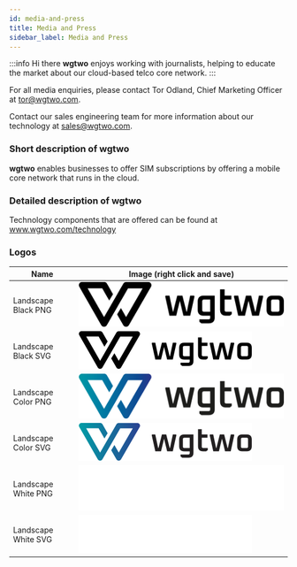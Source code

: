 ```yaml
---
id: media-and-press
title: Media and Press
sidebar_label: Media and Press
---
```


:::info Hi there
**wgtwo** enjoys working with journalists, helping to educate the market about our cloud-based telco core network. 
:::

For all media enquiries, please contact Tor Odland, Chief Marketing Officer at tor@wgtwo.com. 

Contact our sales engineering team for more information about our technology at sales@wgtwo.com.

### Short description of wgtwo

**wgtwo** enables businesses to offer SIM subscriptions by offering a mobile core network that runs in the cloud.
### Detailed description of wgtwo

Technology components that are offered can be found at www.wgtwo.com/technology

### Logos

| Name  | Image (right click and save)  |
|---|---|
| Landscape Black PNG  | ![wgtwo-landscape-black-png](images/wgtwo-logos/wgtwo-landscape-black.png "wgtwo-landscape-black-png") |
| Landscape Black SVG  | ![wgtwo-landscape-black-svg](images/wgtwo-logos/wgtwo-landscape-black.svg "wgtwo-landscape-black-svg") |
| Landscape Color PNG  | ![wgtwo-landscape-color-png](images/wgtwo-logos/wgtwo-landscape-color.png "wgtwo-landscape-color-png") |
| Landscape Color SVG  | ![wgtwo-landscape-color-svg](images/wgtwo-logos/wgtwo-landscape-color.svg "wgtwo-landscape-color-svg") |
| Landscape White PNG  | ![wgtwo-landscape-white-png](images/wgtwo-logos/wgtwo-landscape-white.png "wgtwo-landscape-white-png") |
| Landscape White SVG  | ![wgtwo-landscape-white-svg](images/wgtwo-logos/wgtwo-landscape-white.svg "wgtwo-landscape-white-svg") |
